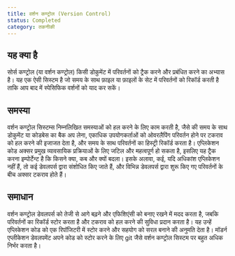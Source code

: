 ```yaml
---
title: वर्शन कण्ट्रोल (Version Control)
status: Completed
category: तकनीकी
---
```


## यह क्या है

सोर्स कण्ट्रोल (या वर्शन कण्ट्रोल) किसी डोकुमेंट में परिवर्तनों को ट्रैक करने और प्रबंधित करने का अभ्यास है। यह एक ऐसी सिस्टम है जो समय के साथ फ़ाइल या फ़ाइलों के सेट में परिवर्तनों को रिकॉर्ड करती है ताकि आप बाद में स्पेसिफिक वर्शनों को याद कर सकें।

## समस्या

वर्शन कण्ट्रोल सिस्टम्स निम्नलिखित समस्याओं को हल करने के लिए काम करती है, जैसे की समय के साथ डोकुमेंट या कोडबेस का बैक अप लेना, एकाधिक उपयोगकर्ताओं को ओवरलैपिंग परिवर्तन होने पर टकराव को हल करने की इजाजत देता है, और समय के साथ परिवर्तनों का हिस्ट्री रिकॉर्ड करता है। एप्लिकेशन कोड अक्सर प्रमुख व्यावसायिक प्रक्रियाओं के लिए जटिल और महत्वपूर्ण हो सकता है, इसलिए यह ट्रैक करना इम्पोर्टेन्ट है कि किसने क्या, कब और क्यों बदला। इसके अलावा, कई, यदि अधिकांश एप्लिकेशन नहीं हैं, तो कई डेवलपर्स द्वारा संशोधित किए जाते हैं, और विभिन्न डेवलपर्स द्वारा शुरू किए गए परिवर्तनों के बीच अक्सर टकराव होते हैं।

## समाधान

वर्शन कण्ट्रोल डेवलपर्स को तेजी से आगे बढ़ने और एफिशिएंसी को बनाए रखने में मदद करता है, जबकि परिवर्तनों का रिकॉर्ड स्टोर करता है और टकराव को हल करने की सुविधा प्रदान करता है। यह उन्हें एप्लिकेशन कोड को एक रिपॉजिटरी में स्टोर करने और सहयोग को सरल बनाने की अनुमति देता है। मॉडर्न एप्लीकेशन डेवलपमेंट अपने कोड को स्टोर करने के लिए git जैसे वर्शन कण्ट्रोल सिस्टम पर बहुत अधिक निर्भर करता है।